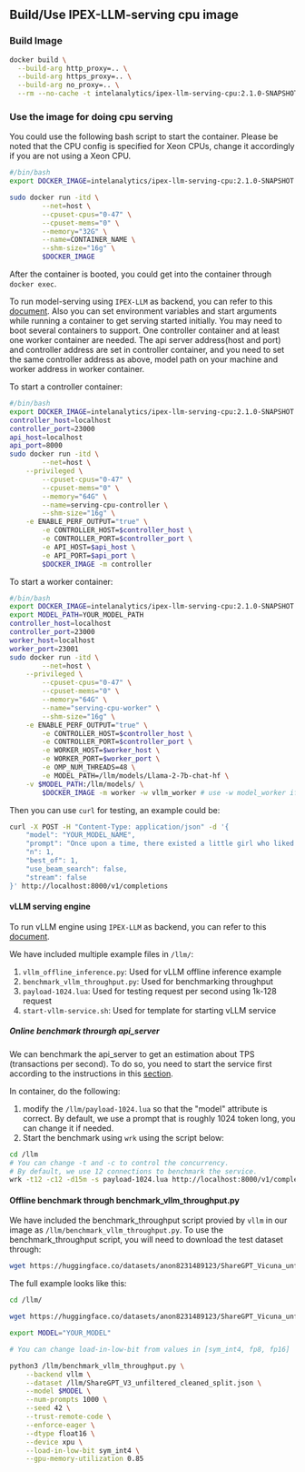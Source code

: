 ## Build/Use IPEX-LLM-serving cpu image

### Build Image
```bash
docker build \
  --build-arg http_proxy=.. \
  --build-arg https_proxy=.. \
  --build-arg no_proxy=.. \
  --rm --no-cache -t intelanalytics/ipex-llm-serving-cpu:2.1.0-SNAPSHOT .
```

### Use the image for doing cpu serving


You could use the following bash script to start the container.  Please be noted that the CPU config is specified for Xeon CPUs, change it accordingly if you are not using a Xeon CPU.

```bash
#/bin/bash
export DOCKER_IMAGE=intelanalytics/ipex-llm-serving-cpu:2.1.0-SNAPSHOT

sudo docker run -itd \
        --net=host \
        --cpuset-cpus="0-47" \
        --cpuset-mems="0" \
        --memory="32G" \
        --name=CONTAINER_NAME \
        --shm-size="16g" \
        $DOCKER_IMAGE
```

After the container is booted, you could get into the container through `docker exec`.

To run model-serving using `IPEX-LLM` as backend, you can refer to this [document](https://github.com/intel-analytics/ipex-llm/tree/main/python/llm/src/ipex_llm/serving/fastchat).
Also you can set environment variables and start arguments while running a container to get serving started initially. You may need to boot several containers to support. One controller container and at least one worker container are needed. The api server address(host and port) and controller address are set in controller container, and you need to set the same controller address as above, model path on your machine and worker address in worker container.

To start a controller container:
```bash
#/bin/bash
export DOCKER_IMAGE=intelanalytics/ipex-llm-serving-cpu:2.1.0-SNAPSHOT
controller_host=localhost
controller_port=23000
api_host=localhost
api_port=8000
sudo docker run -itd \
        --net=host \
	--privileged \
        --cpuset-cpus="0-47" \
        --cpuset-mems="0" \
        --memory="64G" \
        --name=serving-cpu-controller \
        --shm-size="16g" \
	-e ENABLE_PERF_OUTPUT="true" \
        -e CONTROLLER_HOST=$controller_host \
        -e CONTROLLER_PORT=$controller_port \
        -e API_HOST=$api_host \
        -e API_PORT=$api_port \
        $DOCKER_IMAGE -m controller
```
To start a worker container:
```bash
#/bin/bash
export DOCKER_IMAGE=intelanalytics/ipex-llm-serving-cpu:2.1.0-SNAPSHOT
export MODEL_PATH=YOUR_MODEL_PATH
controller_host=localhost
controller_port=23000
worker_host=localhost
worker_port=23001
sudo docker run -itd \
        --net=host \
	--privileged \
        --cpuset-cpus="0-47" \
        --cpuset-mems="0" \
        --memory="64G" \
        --name="serving-cpu-worker" \
        --shm-size="16g" \
	-e ENABLE_PERF_OUTPUT="true" \
        -e CONTROLLER_HOST=$controller_host \
        -e CONTROLLER_PORT=$controller_port \
        -e WORKER_HOST=$worker_host \
        -e WORKER_PORT=$worker_port \
        -e OMP_NUM_THREADS=48 \
        -e MODEL_PATH=/llm/models/Llama-2-7b-chat-hf \
	-v $MODEL_PATH:/llm/models/ \
        $DOCKER_IMAGE -m worker -w vllm_worker # use -w model_worker if vllm worker is not needed
```

Then you can use `curl` for testing, an example could be:
```bash
curl -X POST -H "Content-Type: application/json" -d '{
    "model": "YOUR_MODEL_NAME",
    "prompt": "Once upon a time, there existed a little girl who liked to have adventures. She wanted to go to places and meet new people, and have fun",
    "n": 1,
    "best_of": 1,
    "use_beam_search": false,
    "stream": false
}' http://localhost:8000/v1/completions
```


#### vLLM serving engine

To run vLLM engine using `IPEX-LLM` as backend, you can refer to this [document](https://github.com/intel-analytics/ipex-llm/blob/main/python/llm/example/GPU/vLLM-Serving/README.md).

We have included multiple example files in `/llm/`:
1. `vllm_offline_inference.py`: Used for vLLM offline inference example
2. `benchmark_vllm_throughput.py`: Used for benchmarking throughput
3. `payload-1024.lua`: Used for testing request per second using 1k-128 request
4. `start-vllm-service.sh`: Used for template for starting vLLM service

##### Online benchmark throurgh api_server

We can benchmark the api_server to get an estimation about TPS (transactions per second).  To do so, you need to start the service first according to the instructions in this [section](https://github.com/intel-analytics/ipex-llm/blob/main/python/llm/example/GPU/vLLM-Serving/README.md#service).


In container, do the following:
1. modify the `/llm/payload-1024.lua` so that the "model" attribute is correct.  By default, we use a prompt that is roughly 1024 token long, you can change it if needed.
2. Start the benchmark using `wrk` using the script below:

```bash
cd /llm
# You can change -t and -c to control the concurrency.
# By default, we use 12 connections to benchmark the service.
wrk -t12 -c12 -d15m -s payload-1024.lua http://localhost:8000/v1/completions --timeout 1h

```
#### Offline benchmark through benchmark_vllm_throughput.py

We have included the benchmark_throughput script provied by `vllm` in our image as `/llm/benchmark_vllm_throughput.py`.  To use the benchmark_throughput script, you will need to download the test dataset through:

```bash
wget https://huggingface.co/datasets/anon8231489123/ShareGPT_Vicuna_unfiltered/resolve/main/ShareGPT_V3_unfiltered_cleaned_split.json
```

The full example looks like this:
```bash
cd /llm/

wget https://huggingface.co/datasets/anon8231489123/ShareGPT_Vicuna_unfiltered/resolve/main/ShareGPT_V3_unfiltered_cleaned_split.json

export MODEL="YOUR_MODEL"

# You can change load-in-low-bit from values in [sym_int4, fp8, fp16]

python3 /llm/benchmark_vllm_throughput.py \
    --backend vllm \
    --dataset /llm/ShareGPT_V3_unfiltered_cleaned_split.json \
    --model $MODEL \
    --num-prompts 1000 \
    --seed 42 \
    --trust-remote-code \
    --enforce-eager \
    --dtype float16 \
    --device xpu \
    --load-in-low-bit sym_int4 \
    --gpu-memory-utilization 0.85
```